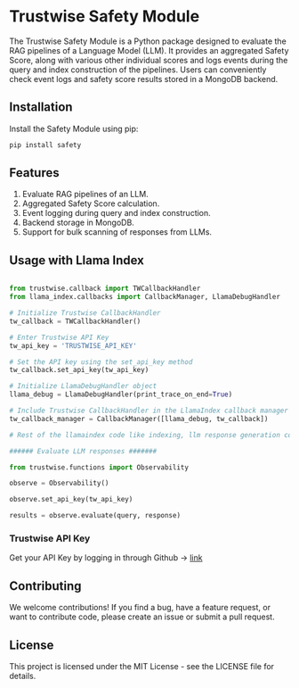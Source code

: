 # Trustwise Safety Module

The Trustwise Safety Module is a Python package designed to evaluate the RAG pipelines of a Language Model (LLM). It provides an aggregated Safety Score, along with various other individual scores and logs events during the query and index construction of the pipelines. Users can conveniently check event logs and safety score results stored in a MongoDB backend.

## Installation

Install the Safety Module using pip:

```python
pip install safety
```

## Features

1. Evaluate RAG pipelines of an LLM.
2. Aggregated Safety Score calculation.
3. Event logging during query and index construction.
4. Backend storage in MongoDB.
5. Support for bulk scanning of responses from LLMs.

## Usage with Llama Index

```python

from trustwise.callback import TWCallbackHandler
from llama_index.callbacks import CallbackManager, LlamaDebugHandler

# Initialize Trustwise CallbackHandler
tw_callback = TWCallbackHandler()

# Enter Trustwise API Key
tw_api_key = 'TRUSTWISE_API_KEY'

# Set the API key using the set_api_key method
tw_callback.set_api_key(tw_api_key)

# Initialize LlamaDebugHandler object
llama_debug = LlamaDebugHandler(print_trace_on_end=True)

# Include Trustwise CallbackHandler in the LlamaIndex callback manager
tw_callback_manager = CallbackManager([llama_debug, tw_callback])

# Rest of the llamaindex code like indexing, llm response generation comes here

###### Evaluate LLM responses #######

from trustwise.functions import Observability

observe = Observability()

observe.set_api_key(tw_api_key)

results = observe.evaluate(query, response)
```
### Trustwise API Key
Get your API Key by logging in through Github -> [link](http://api.trustwise.ai:8080/github-login)

## Contributing
We welcome contributions! If you find a bug, have a feature request, or want to contribute code, please create an issue or submit a pull request.

## License
This project is licensed under the MIT License - see the LICENSE file for details.
